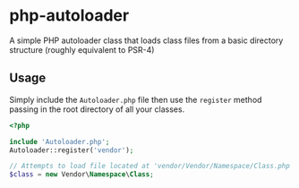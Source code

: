 # php-autoloader
A simple PHP autoloader class that loads class files from a basic directory structure (roughly equivalent to PSR-4)

## Usage
Simply include the `Autoloader.php` file then use the `register` method passing in the root directory of all your classes.

```php
<?php

include 'Autoloader.php';
Autoloader::register('vendor');

// Attempts to load file located at 'vendor/Vendor/Namespace/Class.php'
$class = new Vendor\Namespace\Class;

```
